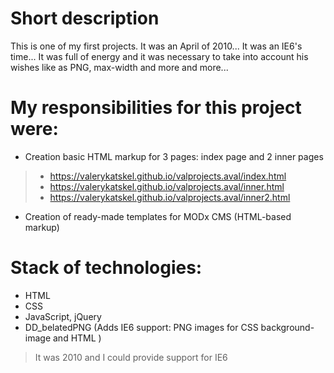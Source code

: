 # Short description
This is one of my first projects. It was an April of 2010... It was an IE6's time... It was full of energy and it was necessary to take into account his wishes like as PNG, max-width and more and more...

# My responsibilities for this project were:
- Creation basic HTML markup for 3 pages: index page and 2 inner pages
> - https://valerykatskel.github.io/valprojects.aval/index.html
> - https://valerykatskel.github.io/valprojects.aval/inner.html
> - https://valerykatskel.github.io/valprojects.aval/inner2.html
- Creation of ready-made templates for MODx CMS (HTML-based markup)

# Stack of technologies:
- HTML
- CSS
- JavaScript, jQuery
- DD_belatedPNG (Adds IE6 support: PNG images for CSS background-image and HTML <IMG/>)
> It was 2010 and I could provide support for IE6
